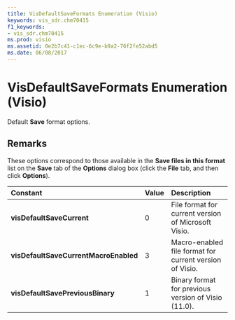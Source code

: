 ```yaml
---
title: VisDefaultSaveFormats Enumeration (Visio)
keywords: vis_sdr.chm70415
f1_keywords:
- vis_sdr.chm70415
ms.prod: visio
ms.assetid: 0e2b7c41-c1ec-6c9e-b9a2-76f2fe52abd5
ms.date: 06/08/2017
---
```



# VisDefaultSaveFormats Enumeration (Visio)

Default **Save** format options.


## Remarks

These options correspond to those available in the **Save files in this format** list on the **Save** tab of the **Options** dialog box (click the **File** tab, and then click **Options**).



|**Constant**|**Value**|**Description**|
|:-----|:-----|:-----|
| **visDefaultSaveCurrent**|0|File format for current version of Microsoft Visio.|
| **visDefaultSaveCurrentMacroEnabled**|3|Macro-enabled file format for current version of Visio.|
| **visDefaultSavePreviousBinary**|1|Binary format for previous version of Visio (11.0).|


